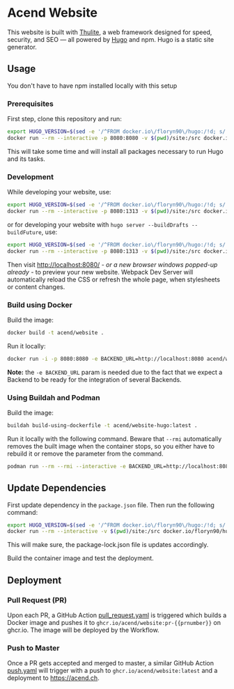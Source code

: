 # Acend Website

This website is built with [Thulite](https://thulite.io/), a web framework designed for speed, security, and SEO — all powered by [Hugo](https://gohugo.io/) and npm. Hugo is a static site generator.

## Usage

You don't have to have npm installed locally with this setup

### Prerequisites

First step, clone this repository and run:

```bash
export HUGO_VERSION=$(sed -e '/^FROM docker.io\/floryn90\/hugo:/!d; s/.*:\(.[^ ]*\).*/\1/' Dockerfile)
docker run --rm --interactive -p 8080:8080 -v $(pwd)/site:/src docker.io/floryn90/hugo:${HUGO_VERSION}-ci /bin/bash -c "set -euo pipefail;npm ci"
```

This will take some time and will install all packages necessary to run Hugo and its tasks.

### Development

While developing your website, use:

```bash
export HUGO_VERSION=$(sed -e '/^FROM docker.io\/floryn90\/hugo:/!d; s/.*:\(.[^ ]*\).*/\1/' Dockerfile)
docker run --rm --interactive -p 8080:1313 -v $(pwd)/site:/src docker.io/floryn90/hugo:${HUGO_VERSION}-ci /bin/bash -c "set -euo pipefail; npm run dev"
```

or for developing your website with `hugo server --buildDrafts --buildFuture`, use:

```bash
export HUGO_VERSION=$(sed -e '/^FROM docker.io\/floryn90\/hugo:/!d; s/.*:\(.[^ ]*\).*/\1/' Dockerfile)
docker run --rm --interactive -p 8080:1313 -v $(pwd)/site:/src docker.io/floryn90/hugo:${HUGO_VERSION}-ci /bin/bash -c "set -euo pipefail;npm run preview"
```

Then visit <http://localhost:8080/> _- or a new browser windows popped-up already -_ to preview your new website. Webpack Dev Server will automatically reload the CSS or refresh the whole page, when stylesheets or content changes.

### Build using Docker

Build the image:

```bash
docker build -t acend/website .
```

Run it locally:

```bash
docker run -i -p 8080:8080 -e BACKEND_URL=http://localhost:8080 acend/website
```

**Note:** the `-e BACKEND_URL` param is needed due to the fact that we expect a Backend to be ready for the integration of several Backends.

### Using Buildah and Podman

Build the image:

```bash
buildah build-using-dockerfile -t acend/website-hugo:latest .
```

Run it locally with the following command. Beware that `--rmi` automatically removes the built image when the container stops, so you either have to rebuild it or remove the parameter from the command.

```bash
podman run --rm --rmi --interactive -e BACKEND_URL=http://localhost:8080 --publish 8080:8080 localhost/acend/website
```

## Update Dependencies

First update dependency in the `package.json` file.
Then run the following command:

```bash
export HUGO_VERSION=$(sed -e '/^FROM docker.io\/floryn90\/hugo:/!d; s/.*:\(.[^ ]*\).*/\1/' Dockerfile)
docker run --rm --interactive -v $(pwd)/site:/src docker.io/floryn90/hugo:${HUGO_VERSION}-ci /bin/bash -c "set -euo pipefail;npm install"
```

This will make sure, the package-lock.json file is updates accordingly.

Build the container image and test the deployment.

## Deployment

### Pull Request (PR)

Upon each PR, a GitHub Action [pull_request.yaml](.github/workflows/pull_request.yaml) is triggered which builds a Docker image and pushes it to `ghcr.io/acend/website:pr-{{prnumber}}` on ghcr.io. The image will be deployed by the Workflow.

### Push to Master

Once a PR gets accepted and merged to master, a similar GitHub Action [push.yaml](.github/workflows/pull_request.yaml) will trigger with a push to `ghcr.io/acend/website:latest` and a deployment to <https://acend.ch>.
